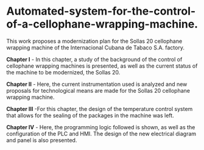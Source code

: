 # Automated-system-for-the-control-of-a-cellophane-wrapping-machine.

This work proposes a modernization plan for the Sollas 20 cellophane wrapping machine of the Internacional Cubana de Tabaco S.A. factory. 

****Chapter I**** - In this chapter, a study of the background of the control of cellophane wrapping machines is presented, as well as the current status of the machine to be modernized, the Sollas 20.

****Chapter II**** - Here, the current instrumentation used is analyzed and new proposals for technological means are made for the Sollas 20 cellophane wrapping machine.

****Chapter III**** -For this chapter, the design of the temperature control system that allows for the sealing of the packages in the machine was left.

****Chapter IV**** - Here, the programming logic followed is shown, as well as the configuration of the PLC and HMI. The design of the new electrical diagram and panel is also presented.

